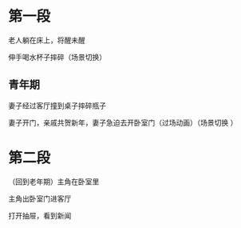 # 第一段

老人躺在床上，将醒未醒

伸手喝水杯子摔碎（场景切换）

## 青年期

妻子经过客厅撞到桌子摔碎瓶子

妻子开门，亲戚共贺新年，妻子急迫去开卧室门（过场动画）（场景切换 ）

# 第二段

（回到老年期）主角在卧室里

主角出卧室门进客厅

打开抽屉，看到新闻